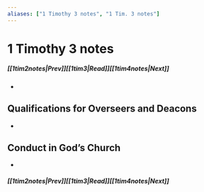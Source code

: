 ```yaml
---
aliases: ["1 Timothy 3 notes", "1 Tim. 3 notes"]
---
```

# 1 Timothy 3 notes
##### <span class=arrow-left></span>[[1tim2notes|Prev]]<span class=navigation-separator></span>[[1tim3|Read]]<span class=navigation-separator></span>[[1tim4notes|Next]]<span class=arrow-right></span>
- 
## Qualifications for Overseers and Deacons
- 
## Conduct in God’s Church
- 
##### <span class=arrow-left></span>[[1tim2notes|Prev]]<span class=navigation-separator></span>[[1tim3|Read]]<span class=navigation-separator></span>[[1tim4notes|Next]]<span class=arrow-right></span>